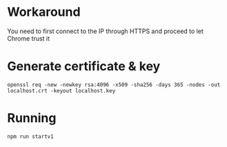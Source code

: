 # Workaround

You need to first connect to the IP through HTTPS and proceed to let Chrome trust it

# Generate certificate & key

`openssl req -new -newkey rsa:4096 -x509 -sha256 -days 365 -nodes -out localhost.crt -keyout localhost.key`

# Running

`npm run startv1`
